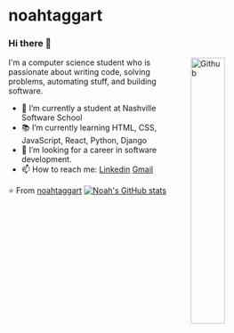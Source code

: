 # noahtaggart
### Hi there 👋

<img width="35%" align="right" alt="Github" src="" />

I'm a computer science student who is passionate about writing code, solving problems, automating stuff, and building software.

- 🔭 I’m currently a student at Nashville Software School
- 📚 I’m currently learning HTML, CSS, JavaScript, React, Python, Django
- 👯 I’m looking for a career in software development. 
- 📫 How to reach me: [Linkedin](https://www.linkedin.com/in/noahtaggart/) [Gmail](mailto:taggartnoah@gmail.com)

⭐️ From [noahtaggart](https://github.com/noahtaggart)
[![Noah's GitHub stats](https://github-readme-stats.vercel.app/api?username=noahtaggart&theme=midnight-purple)](https://github.com/noahtaggart/github-readme-stats)